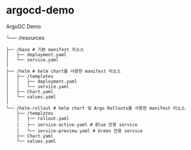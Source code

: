 # argocd-demo
ArgoDC Demo

└── /resources

    ├── /base # 기본 manifest 리소스 
    │   ├── deployment.yaml
    │   └── service.yaml
    │
    ├── /helm # helm chart를 사용한 manifest 리소스
    │   ├── /templates
    │   │   ├── deployment.yaml
    │   │   └── service.yaml
    │   ├── Chart.yaml
    │   └── values.yaml
    │
    └── /helm-rollout # helm chart 및 Argo Rollouts를 사용한 manifest 리소스
        ├── /templates
        │   ├── rollout.yaml
        │   ├── service-active.yaml # Blue 전용 service 
        │   └── service-preview.yaml # Green 전용 service 
        ├── Chart.yaml
        └── values.yaml
